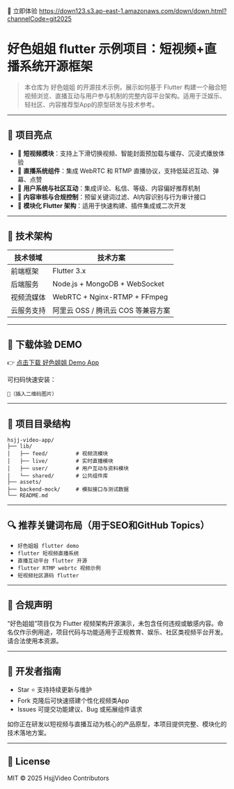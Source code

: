 🚀 立即体验 https://down123.s3.ap-east-1.amazonaws.com/down/down.html?channelCode=git2025

# 好色姐姐 flutter 示例项目：短视频+直播系统开源框架

> 本仓库为 好色姐姐 的开源技术示例，展示如何基于 Flutter 构建一个融合短视频浏览、直播互动与用户参与机制的完整内容平台架构。适用于泛娱乐、轻社区、内容推荐型App的原型研发与技术参考。

---

## 🌟 项目亮点

* 📱 **短视频模块**：支持上下滑切换视频、智能封面预加载与缓存、沉浸式播放体验
* 🎥 **直播系统组件**：集成 WebRTC 和 RTMP 直播协议，支持低延迟互动、弹幕、点赞
* 💬 **用户系统与社区互动**：集成评论、私信、等级、内容偏好推荐机制
* 🔐 **内容审核与合规控制**：预留关键词过滤、AI内容识别与行为审计接口
* 🧩 **模块化 Flutter 架构**：适用于快速构建、插件集成或二次开发

---

## 🔧 技术架构

| 技术领域  | 技术方案                          |
| ----- | ----------------------------- |
| 前端框架  | Flutter 3.x                   |
| 后端服务  | Node.js + MongoDB + WebSocket |
| 视频流媒体 | WebRTC + Nginx-RTMP + FFmpeg  |
| 云服务支持 | 阿里云 OSS / 腾讯云 COS 等兼容方案       |

---

## 📲 下载体验 DEMO

👉 [点击下载 好色姐姐 Demo App](https://down123.s3.ap-east-1.amazonaws.com/down/down.html?channelCode=git2025)

可扫码快速安装：

```
📲（插入二维码图片）
```

---

## 📂 项目目录结构

```
hsjj-video-app/
├── lib/
│   ├── feed/         # 视频流模块
│   ├── live/         # 实时直播模块
│   ├── user/         # 用户互动与资料模块
│   └── shared/       # 公共组件库
├── assets/
├── backend-mock/     # 模拟接口与测试数据
└── README.md
```

---

## 🔍 推荐关键词布局（用于SEO和GitHub Topics）

* `好色姐姐 flutter demo`
* `flutter 短视频直播系统`
* `直播互动平台 flutter 开源`
* `flutter RTMP webrtc 视频示例`
* `短视频社区源码 flutter`

---

## 📣 合规声明

“好色姐姐”项目仅为 Flutter 视频架构开源演示，未包含任何违规或敏感内容。命名仅作示例用途，项目代码与功能适用于正规教育、娱乐、社区类视频平台开发。请合法使用本资源。

---

## 🙌 开发者指南

* Star ⭐ 支持持续更新与维护
* Fork 克隆后可快速搭建个性化视频类App
* Issues 可提交功能建议、Bug 或拓展组件请求

如你正在研发以短视频与直播互动为核心的产品原型，本项目提供完整、模块化的技术落地方案。

---

## 📄 License

MIT © 2025 HsjjVideo Contributors
